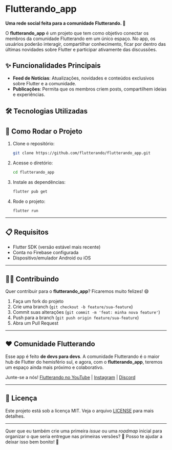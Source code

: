 # Flutterando_app

**Uma rede social feita para a comunidade Flutterando. 🚀**

O **flutterando_app** é um projeto que tem como objetivo conectar os membros da comunidade Flutterando em um único espaço. No app, os usuários poderão interagir, compartilhar conhecimento, ficar por dentro das últimas novidades sobre Flutter e participar ativamente das discussões.

## ✨ Funcionalidades Principais

- **Feed de Notícias**: Atualizações, novidades e conteúdos exclusivos sobre Flutter e a comunidade.
- **Publicações**: Permita que os membros criem posts, compartilhem ideias e experiências.


## 🛠️ Tecnologias Utilizadas


## 🚀 Como Rodar o Projeto

1. Clone o repositório:

   ```bash
   git clone https://github.com/flutterando/flutterando_app.git
   ```

2. Acesse o diretório:

   ```bash
   cd flutterando_app
   ```

3. Instale as dependências:

   ```bash
   flutter pub get
   ```

4. Rode o projeto:

   ```bash
   flutter run
   ```

---

## 📋 Requisitos

- Flutter SDK (versão estável mais recente)
- Conta no Firebase configurada
- Dispositivo/emulador Android ou iOS

---

## 👨‍💻 Contribuindo

Quer contribuir para o **flutterando_app**? Ficaremos muito felizes! 😄

1. Faça um fork do projeto
2. Crie uma branch (`git checkout -b feature/sua-feature`)
3. Commit suas alterações (`git commit -m 'feat: minha nova feature'`)
4. Push para a branch (`git push origin feature/sua-feature`)
5. Abra um Pull Request

---

## ❤️ Comunidade Flutterando

Esse app é feito **de devs para devs**. A comunidade Flutterando é o maior hub de Flutter do hemisfério sul, e agora, com o **flutterando_app**, teremos um espaço ainda mais próximo e colaborativo.

Junte-se a nós! [Flutterando no YouTube](https://www.youtube.com/flutterando) | [Instagram](https://www.instagram.com/flutterando_) | [Discord](https://discord.gg/3J6J5Qu5BN)

---

## 📄 Licença

Este projeto está sob a licença MIT. Veja o arquivo [LICENSE](LICENSE) para mais detalhes.

---

Quer que eu também crie uma primeira *issue* ou uma *roadmap* inicial para organizar o que seria entregue nas primeiras versões? 🎯
Posso te ajudar a deixar isso bem bonito! 🚀
